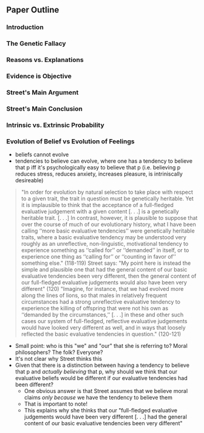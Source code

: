 ## Paper  Outline

### Introduction

### The Genetic Fallacy

### Reasons vs. Explanations

### Evidence is Objective

### Street's Main Argument

### Street's Main Conclusion

### Intrinsic vs. Extrinsic Probability

### Evolution of Belief vs Evolution of Feelings
  - beliefs cannot evolve
  - tendencies to believe can evolve, where one has a tendency to believe that p iff it's psychologically easy to believe that p (i.e. believing p reduces stress, reduces anxiety, increases pleasure, is intriniscally desireable)
  
  > "In order for evolution by natural selection to take place with respect to a given trait, the trait in question must be genetically heritable. Yet it is implausible to think that the acceptance of a full-fledged evaluative judgement with a given content [. . .] is a genetically heritable trait. [. . .] In contrast, however, it is plausible to suppose that over the course of much of our evolutionary history, what I have been calling ‘‘more basic evaluative tendencies’’ were genetically heritable traits, where a basic evaluative tendency may be understood very roughly as an unreflective, non-linguistic, motivational tendency to experience something as ‘‘called for’’ or ‘‘demanded’’ in itself, or to experience one thing as ‘‘calling for’’ or ‘‘counting in favor of’’ something else." (118-119)
  > Street says: "My point here is instead the simple and plausible one that had the general content of our basic evaluative tendencies been very different, then the general content of our full-fledged evaluative judgements would also have been very different" (120)
  > "Imagine, for instance, that we had evolved more along the lines of lions, so that males in relatively frequent circumstances had a strong unreflective evaluative tendency to experience the killing of offspring that were not his own as ‘‘demanded by the circumstances,’’ [. . .]  in these and other such cases our system of full-fledged, reflective evaluative judgements would have looked very different as well, and in ways that loosely reflected the basic evaluative tendencies in question." (120-121)
  - Small point: who is this "we" and "our" that she is referring to? Moral philosophers? The folk? Everyone?
  - It's not clear why Street thinks this
  - Given that there is a distinction between having a tendency to believe that p and *actually believing* that p, why should we think that our evaluative beliefs would be different if our evaluative tendencies had been different?
    - One obvious answer is that Street assumes that we believe moral claims *only because* we have the tendency to believe them
    - That is important to note!
    - This explains why she thinks that our "full-fledged evaluative judgements would have been very different [. . .] had the general content of our basic evaluative tendencies been very different"


